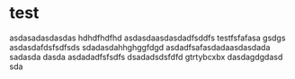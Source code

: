 # test
asdasadasdasdas
hdhdfhdfhd
asdasdaasdasdadfsddfs
testfsfafasa
gsdgs
asdasdafdsfsdfsds
sdadasdahhghggfdgd
asdadfsafasdadaasdasdada
sadasda
dasda
asdadadfsfsdfs
dsadadsdsfdfd
gtrtybcxbx
dasdagdgdasd
sda

